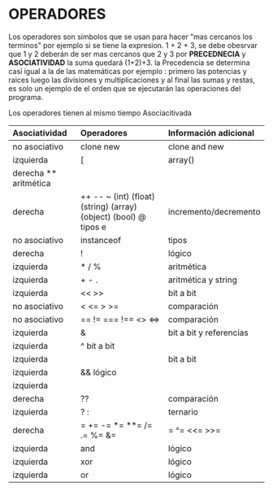 # OPERADORES

Los operadores son simbolos que se usan para hacer "mas cercanos los terminos" por ejemplo si se tiene la expresion.
1 + 2 + 3, se debe obesrvar que 1 y 2 deberán de ser mas cercanos que 2 y 3
por **PRECEDNECIA** y **ASOCIATIVIDAD** la suma quedará (1+2)+3.
la Precedencia se determina casí igual a la de las matemáticas por ejemplo : primero las potencias y raices luego las divisiones y multiplicaciones
y al final las sumas y restas, es solo un ejemplo de el orden que se ejecutarán las operaciones del programa. 

Los operadores tienen al mismo tiempo Asociacitivada 

|Asociatividad	    |Operadores	              |Información adicional|
|:------------------|:------------------------|:---------------------|
|no asociativo	    |clone new	              |clone and new|
|izquierda     	    |[                        | array()|
|derecha	          **	                        aritmética
|derecha|	++ -- ~ (int) (float) (string) (array) (object) (bool) @	tipos e |incremento/decremento|
|no asociativo|	instanceof|	tipos|
|derecha|	!|	lógico|
|izquierda|	* / %	|aritmética|
|izquierda|	+ - .	|aritmética y string|
|izquierda|	<< >>	|bit a bit|
|no asociativo	|< <= > >=|	comparación|
|no asociativo|	== != === !== <> <=>	|comparación|
|izquierda	|&	|bit a bit y referencias|
|izquierda	|^	bit a bit|
|izquierda	||	bit a bit|
|izquierda	|&&	lógico|
|izquierda	|||	lógico|
|derecha|	??|	comparación|
|izquierda|	? :|	ternario
|derecha|	= += -= *= **= /= .= %= &= |= ^= <<= >>=|	asignación|
|izquierda|	and|	lógico|
|izquierda|	xor|	lógico|
|izquierda	|or|	lógico|
